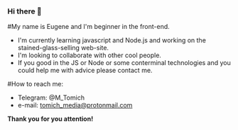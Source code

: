 ### Hi there 👋

#My name is Eugene and I'm beginner in the front-end.
* I'm currently learning javascript and Node.js and working on the stained-glass-selling web-site.
* I'm looking to collaborate with other cool people.
* If you good in the JS or Node or some conterminal technologies and you could help me with advice please contact me.

#How to reach me: 
* Telegram: @M_Tomich
* e-mail: tomich_media@protonmail.com


<b>Thank you for you attention!</b>

<!--
**epotapp/epotapp** is a ✨ _special_ ✨ repository because its `README.md` (this file) appears on your GitHub profile.

Here are some ideas to get you started:

- 🔭 I’m currently working on ...
- 🌱 I’m currently learning ...
- 👯 I’m looking to collaborate on ...
- 🤔 I’m looking for help with ...
- 💬 Ask me about ...
- 📫 How to reach me: ...
- 😄 Pronouns: ...
- ⚡ Fun fact: ...
-->
